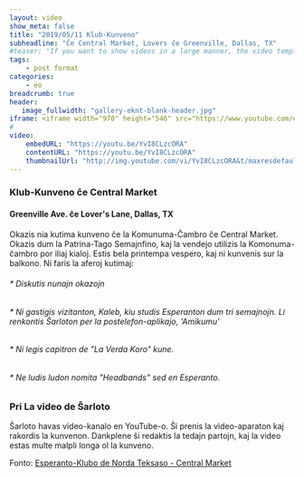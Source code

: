 ```yaml
---
layout: video
show_meta: false
title: "2019/05/11 Klub-Kunveno"
subheadline: "Ĉe Central Market, Lovers ĉe Greenville, Dallas, TX"
#teaser: "If you want to show videos in a large manner, the video template is the right choice."
tags:
    - post format
categories:
    - eo
breadcrumb: true
header:
   image_fullwidth: "gallery-eknt-blank-header.jpg"
iframe: <iframe width="970" height="546" src="https://www.youtube.com/embed/YvI8CLzcORA" frameborder="0" allow="accelerometer; autoplay; clipboard-write; encrypted-media; gyroscope; picture-in-picture" allowfullscreen></iframe>
#
video:
    embedURL: "https://youtu.be/YvI8CLzcORA"
    contentURL: "https://youtu.be/YvI8CLzcORA"
    thumbnailUrl: "http://img.youtube.com/vi/YvI8CLzcORA&t/maxresdefault.jpg"
---
```

### Klub-Kunveno ĉe Central Market
#### Greenville Ave. ĉe Lover's Lane, Dallas, TX
Okazis nia kutima kunveno ĉe la Komunuma-Ĉambro ĉe Central Market.  Okazis dum la Patrina-Tago Semajnfino, kaj la vendejo utilizis la Komonuma-ĉambro por iliaj kialoj.  Estis bela printempa vespero, kaj ni kunvenis sur la balkono.  Ni faris la aferoj kutimaj:
###### * Diskutis nunajn okazojn
###### * Ni gastigis vizitanton, Kaleb, kiu studis Esperanton dum tri semajnojn.  Li renkontis Ŝarloton per la postelefon-aplikajo, 'Amikumu'
###### * Ni legis capitron de "La Verda Koro" kune.
###### * Ne ludis ludon nomita "Headbands" sed en Esperanto.

### Pri La video de Ŝarloto
Ŝarloto havas video-kanalo en YouTube-o. Ŝi prenis la video-aparaton kaj rakordis la kunvenon.  Dankplene ŝi redaktis la tedajn partojn, kaj la video estas multe malpli longa ol la kunveno.

Fonto: [Esperanto-Klubo de Norda Teksaso - Central Market](https://www.youtube.com/watch?v=YvI8CLzcORA&t=1159s)